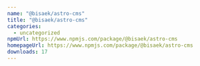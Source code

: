 ```yaml
---
name: "@bisaek/astro-cms"
title: "@bisaek/astro-cms"
categories:
  - uncategorized
npmUrl: https://www.npmjs.com/package/@bisaek/astro-cms
homepageUrl: https://www.npmjs.com/package/@bisaek/astro-cms
downloads: 17
---
```

